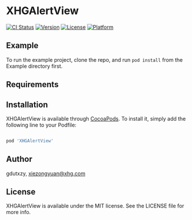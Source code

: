 # XHGAlertView

[![CI Status](https://img.shields.io/travis/gdutxzy/XHGAlertView.svg?style=flat)](https://travis-ci.org/gdutxzy/XHGAlertView)
[![Version](https://img.shields.io/cocoapods/v/XHGAlertView.svg?style=flat)](https://cocoapods.org/pods/XHGAlertView)
[![License](https://img.shields.io/cocoapods/l/XHGAlertView.svg?style=flat)](https://cocoapods.org/pods/XHGAlertView)
[![Platform](https://img.shields.io/cocoapods/p/XHGAlertView.svg?style=flat)](https://cocoapods.org/pods/XHGAlertView)

## Example

To run the example project, clone the repo, and run `pod install` from the Example directory first.

## Requirements

## Installation

XHGAlertView is available through [CocoaPods](https://cocoapods.org). To install
it, simply add the following line to your Podfile:

```ruby

pod 'XHGAlertView'

```



## Author

gdutxzy, xiezongyuan@xhg.com

## License

XHGAlertView is available under the MIT license. See the LICENSE file for more info.
